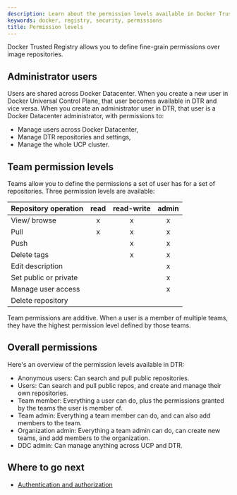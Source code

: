 ```yaml
---
description: Learn about the permission levels available in Docker Trusted Registry.
keywords: docker, registry, security, permissions
title: Permission levels
---
```

Docker Trusted Registry allows you to define fine-grain permissions over image repositories.

## Administrator users

Users are shared across Docker Datacenter. When you create a new user in Docker Universal Control Plane, that user becomes available in DTR and vice versa. When you create an administrator user in DTR, that user is a Docker Datacenter administrator, with permissions to:

* Manage users across Docker Datacenter,
* Manage DTR repositories and settings,
* Manage the whole UCP cluster.

## Team permission levels

Teams allow you to define the permissions a set of user has for a set of repositories. Three permission levels are available:

| Repository operation  | read | read-write | admin |
|:--------------------- |:----:|:----------:|:-----:|
| View/ browse          |  x   |     x      |   x   |
| Pull                  |  x   |     x      |   x   |
| Push                  |      |     x      |   x   |
| Delete tags           |      |     x      |   x   |
| Edit description      |      |            |   x   |
| Set public or private |      |            |   x   |
| Manage user access    |      |            |   x   |
| Delete repository     |      |            |       |

Team permissions are additive. When a user is a member of multiple teams, they have the highest permission level defined by those teams.

## Overall permissions

Here's an overview of the permission levels available in DTR:

* Anonymous users: Can search and pull public repositories.
* Users: Can search and pull public repos, and create and manage their own repositories.
* Team member: Everything a user can do, plus the permissions granted by the teams the user is member of.
* Team admin: Everything a team member can do, and can also add members to the team.
* Organization admin: Everything a team admin can do, can create new teams, and add members to the organization.
* DDC admin: Can manage anything across UCP and DTR.

## Where to go next

* [Authentication and authorization](index.md)